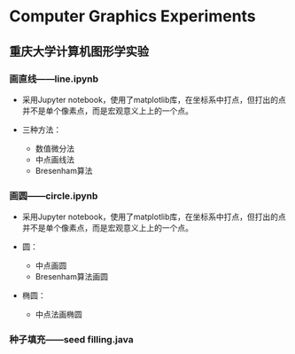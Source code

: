 # Computer Graphics Experiments
## 重庆大学计算机图形学实验

### 画直线——line.ipynb

* 采用Jupyter notebook，使用了matplotlib库，在坐标系中打点，但打出的点并不是单个像素点，而是宏观意义上上的一个点。

* 三种方法：
	* 数值微分法
	* 中点画线法
	* Bresenham算法
### 画圆——circle.ipynb

* 采用Jupyter notebook，使用了matplotlib库，在坐标系中打点，但打出的点并不是单个像素点，而是宏观意义上上的一个点。

*  圆：
	* 中点画圆
	* Bresenham算法画圆

* 椭圆：
	* 中点法画椭圆

### 种子填充——seed filling.java
